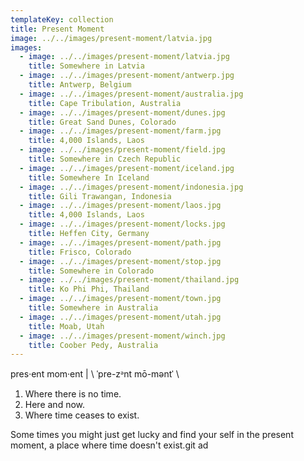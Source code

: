 ```yaml
---
templateKey: collection
title: Present Moment
image: ../../images/present-moment/latvia.jpg
images:
  - image: ../../images/present-moment/latvia.jpg
    title: Somewhere in Latvia
  - image: ../../images/present-moment/antwerp.jpg
    title: Antwerp, Belgium
  - image: ../../images/present-moment/australia.jpg
    title: Cape Tribulation, Australia
  - image: ../../images/present-moment/dunes.jpg
    title: Great Sand Dunes, Colorado
  - image: ../../images/present-moment/farm.jpg
    title: 4,000 Islands, Laos
  - image: ../../images/present-moment/field.jpg
    title: Somewhere in Czech Republic
  - image: ../../images/present-moment/iceland.jpg
    title: Somewhere In Iceland
  - image: ../../images/present-moment/indonesia.jpg
    title: Gili Trawangan, Indonesia
  - image: ../../images/present-moment/laos.jpg
    title: 4,000 Islands, Laos
  - image: ../../images/present-moment/locks.jpg
    title: Heffen City, Germany
  - image: ../../images/present-moment/path.jpg
    title: Frisco, Colorado
  - image: ../../images/present-moment/stop.jpg
    title: Somewhere in Colorado
  - image: ../../images/present-moment/thailand.jpg
    title: Ko Phi Phi, Thailand
  - image: ../../images/present-moment/town.jpg
    title: Somewhere in Australia
  - image: ../../images/present-moment/utah.jpg
    title: Moab, Utah
  - image: ../../images/present-moment/winch.jpg
    title: Coober Pedy, Australia
---    
```


pres·​ent mom·ent | \ ˈpre-zᵊnt mō-məntˈ \

1. Where there is no time.
2. Here and now.
3. Where time ceases to exist.

Some times you might just get lucky and find your self in the present moment, a place where time doesn't exist.git ad